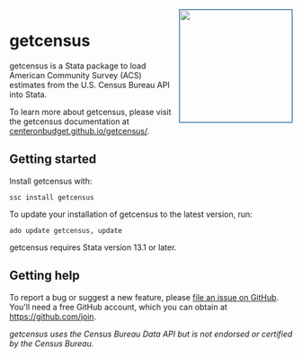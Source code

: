 <img src="https://www.cbpp.org/sites/all/themes/custom/cbpp/logo.png" align="right" width="200" style="border:1.5px solid #0C61A4;"/>

# getcensus

getcensus is a Stata package to load American Community Survey (ACS) estimates from the U.S. Census Bureau API into Stata.

To learn more about getcensus, please visit the getcensus documentation at [centeronbudget.github.io/getcensus/](https://centeronbudget.github.io/getcensus/). 


## Getting started

Install getcensus with:

    ssc install getcensus


To update your installation of getcensus to the latest version, run:

    ado update getcensus, update


getcensus requires Stata version 13.1 or later.



## Getting help

To report a bug or suggest a new feature, please [file an issue on GitHub](https://github.com/CenterOnBudget/getcensus/issues). You'll need a free GitHub account, which you can obtain at https://github.com/join.



*getcensus uses the Census Bureau Data API but is not endorsed or certified by the Census Bureau.*
